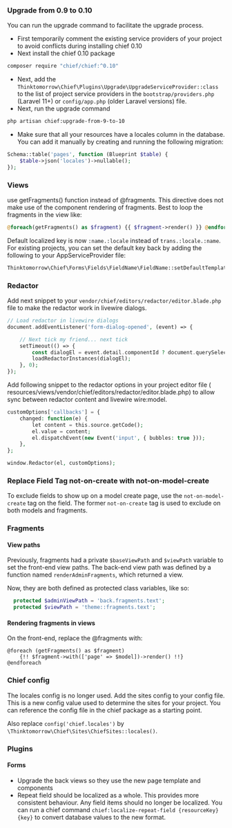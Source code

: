 ### Upgrade from 0.9 to 0.10

You can run the upgrade command to facilitate the upgrade process.

- First temporarily comment the existing service providers of your project to avoid conflicts during installing chief
  0.10
- Next install the chief 0.10 package

```bash
composer require "chief/chief:^0.10"
```

- Next, add the `Thinktomorrow\Chief\Plugins\Upgrade\UpgradeServiceProvider::class` to the list of project service
  providers in the `bootstrap/providers.php` (Laravel 11+) or `config/app.php` (older Laravel versions) file.
- Next, run the upgrade command

```bash
php artisan chief:upgrade-from-9-to-10
```

- Make sure that all your resources have a locales column in the database. You can add it manually by creating and
  running
  the following migration:

```php
Schema::table('pages', function (Blueprint $table) {
    $table->json('locales')->nullable();
});
```

### Views

use getFragments() function instead of @fragments.
This directive does not make use of the component rendering of fragments.
Best to loop the fragments in the view like:

```php
@foreach(getFragments() as $fragment) {{ $fragment->render() }} @endforeach
```

Default localized key is now `:name.:locale` instead of `trans.:locale.:name`. For existing projects, you
can set the default key back by adding the following to your AppServiceProvider file:

```php
Thinktomorrow\Chief\Forms\Fields\FieldName\FieldName::setDefaultTemplate('trans.:locale.:name');
```

### Redactor

Add next snippet to your `vendor/chief/editors/redactor/editor.blade.php` file to make the redactor work in livewire
dialogs.

```php
// Load redactor in livewire dialogs
document.addEventListener('form-dialog-opened', (event) => {

    // Next tick my friend... next tick
    setTimeout(() => {
        const dialogEl = event.detail.componentId ? document.querySelector(`[wire\\:id="${event.detail.componentId}"]`) : document;
        loadRedactorInstances(dialogEl);
    }, 0);
});
```

Add following snippet to the redactor options in your project editor file (
resources/views/vendor/chief/editors/redactor/editor.blade.php) to allow sync between redactor content and livewire
wire:model.

```php
customOptions['callbacks'] = {
    changed: function(e) {
        let content = this.source.getCode();
        el.value = content;
        el.dispatchEvent(new Event('input', { bubbles: true }));
    },
};

window.Redactor(el, customOptions);
```

### Replace Field Tag not-on-create with not-on-model-create

To exclude fields to show up on a model create page, use the `not-on-model-create` tag on the field.
The former `not-on-create` tag is used to exclude on both models and fragments.

### Fragments

#### View paths

Previously, fragments had a private `$baseViewPath` and `$viewPath` variable to set the front-end view paths. The
back-end view path was defined by a function named `renderAdminFragments`, which returned a view.

Now, they are both defined as protected class variables, like so:

```php
  protected $adminViewPath = 'back.fragments.text';
  protected $viewPath = 'theme::fragments.text';
```

#### Rendering fragments in views

On the front-end, replace the @fragments with:

```
@foreach (getFragments() as $fragment)
    {!! $fragment->with(['page' => $model])->render() !!}
@endforeach
```

### Chief config

The locales config is no longer used.
Add the sites config to your config file. This is a new config value used to determine the sites for your project.
You can reference the config file in the chief package as a starting point.

Also replace `config('chief.locales')` by `\Thinktomorrow\Chief\Sites\ChiefSites::locales()`.

### Plugins

#### Forms

- Upgrade the back views so they use the new page template and components
- Repeat field should be localized as a whole. This provides more consistent behaviour. Any field items should no longer
  be localized. You can run a chief command `chief:localize-repeat-field {resourceKey} {key}` to convert database values
  to the new format. 
